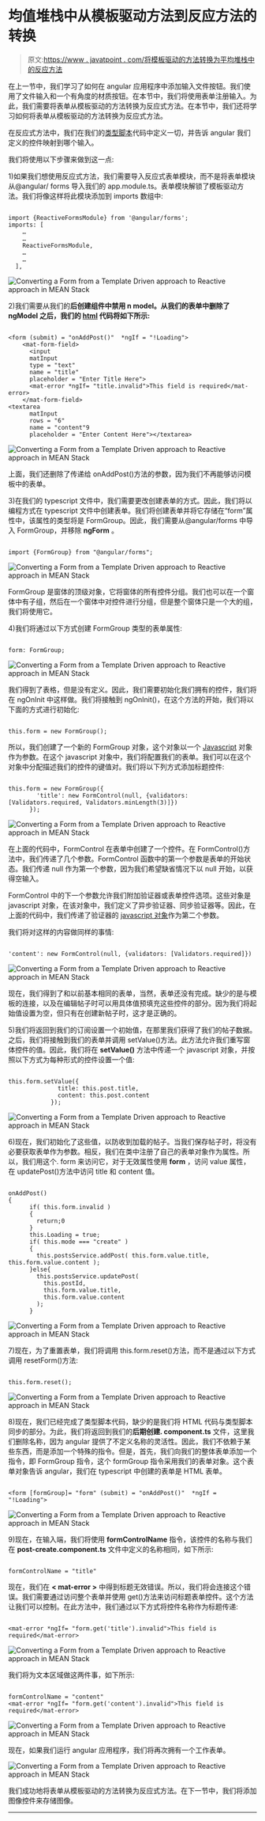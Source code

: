 # 均值堆栈中从模板驱动方法到反应方法的转换

> 原文:[https://www . javatpoint . com/将模板驱动的方法转换为平均堆栈中的反应方法](https://www.javatpoint.com/converting-form-from-template-driven-approach-to-reactive-approach-in-mean-stack)

在上一节中，我们学习了如何在 angular 应用程序中添加输入文件按钮。我们使用了文件输入和一个有角度的材质按钮。在本节中，我们将使用表单注册输入。为此，我们需要将表单从模板驱动的方法转换为反应式方法。在本节中，我们还将学习如何将表单从模板驱动的方法转换为反应式方法。

在反应式方法中，我们在我们的[类型脚本](https://www.javatpoint.com/typescript-tutorial)代码中定义一切，并告诉 angular 我们定义的控件映射到哪个输入。

我们将使用以下步骤来做到这一点:

1)如果我们想使用反应式方法，我们需要导入反应式表单模块，而不是将表单模块从@angular/ forms 导入我们的 app.module.ts。表单模块解锁了模板驱动方法。我们将像这样将此模块添加到 imports 数组中:

```

import {ReactiveFormsModule} from '@angular/forms';
imports: [
    …
    …
    ReactiveFormsModule,
    …
    …
  ],

```

![Converting a Form from a Template Driven approach to Reactive approach in MEAN Stack](../Images/6a25a474ac2329a6bf03426094e9fadf.png)

2)我们需要从我们的**后创建组件中禁用 n model。从我们的表单中删除了 ngModel 之后，我们的 [html](https://www.javatpoint.com/html-tutorial) 代码将如下所示:**

```

<form (submit) = "onAddPost()"  *ngIf = "!Loading">
    <mat-form-field>
      <input
      matInput
      type = "text"
      name = "title"
      placeholder = "Enter Title Here">
      <mat-error *ngIf= "title.invalid">This field is required</mat-error>
    </mat-form-field>
<textarea
      matInput
      rows = "6"
      name = "content"9
      placeholder = "Enter Content Here"></textarea>

```

![Converting a Form from a Template Driven approach to Reactive approach in MEAN Stack](../Images/875e055bd0f1f13bbb815c98ffb69f6b.png)

上面，我们还删除了传递给 onAddPost()方法的参数，因为我们不再能够访问模板中的表单。

3)在我们的 typescript 文件中，我们需要更改创建表单的方式。因此，我们将以编程方式在 typescript 文件中创建表单。我们将创建表单并将它存储在“form”属性中，该属性的类型将是 FormGroup。因此，我们需要从@angular/forms 中导入 FormGroup，并移除 **ngForm** 。

```

import {FormGroup} from "@angular/forms";

```

![Converting a Form from a Template Driven approach to Reactive approach in MEAN Stack](../Images/54fc187df53ade3d5fdbb2bd9b9eada6.png)

FormGroup 是窗体的顶级对象，它将窗体的所有控件分组。我们也可以在一个窗体中有子组，然后在一个窗体中对控件进行分组，但是整个窗体只是一个大的组，我们将使用它。

4)我们将通过以下方式创建 FormGroup 类型的表单属性:

```

form: FormGroup;

```

![Converting a Form from a Template Driven approach to Reactive approach in MEAN Stack](../Images/9956e76902c0dc0eeb653e37d8fa6f03.png)

我们得到了表格，但是没有定义。因此，我们需要初始化我们拥有的控件，我们将在 ngOnInit 中这样做。我们将接触到 ngOnInit()，在这个方法的开始，我们将以下面的方式进行初始化:

```

this.form = new FormGroup();

```

所以，我们创建了一个新的 FormGroup 对象，这个对象以一个 [Javascript](https://www.javatpoint.com/javascript-tutorial) 对象作为参数。在这个 javascript 对象中，我们将配置我们的表单。我们可以在这个对象中分配描述我们的控件的键值对。我们将以下列方式添加标题控件:

```

this.form = new FormGroup({
        'title': new FormControl(null, {validators:[Validators.required, Validators.minLength(3)]}) 
      });

```

![Converting a Form from a Template Driven approach to Reactive approach in MEAN Stack](../Images/b37ab1180f6f5046948b968e92db4068.png)

在上面的代码中，FormControl 在表单中创建了一个控件。在 FormControl()方法中，我们传递了几个参数。FormControl 函数中的第一个参数是表单的开始状态。我们传递 null 作为第一个参数，因为我们希望缺省情况下以 null 开始，以获得空输入。

FormControl 中的下一个参数允许我们附加验证器或表单控件选项。这些对象是 javascript 对象，在该对象中，我们定义了异步验证器、同步验证器等。因此，在上面的代码中，我们传递了验证器的 [javascript 对象](https://www.javatpoint.com/javascript-objects)作为第二个参数。

我们将对这样的内容做同样的事情:

```

'content': new FormControl(null, {validators: [Validators.required]})

```

![Converting a Form from a Template Driven approach to Reactive approach in MEAN Stack](../Images/1374b5aeb3938f32a16dc0d5f9aac8bb.png)

现在，我们得到了和以前基本相同的表单，当然，表单还没有完成。缺少的是与模板的连接，以及在编辑帖子时可以用具体值预填充这些控件的部分。因为我们将起始值设置为空，但只有在创建新帖子时，这才是正确的。

5)我们将返回到我们的订阅设置一个初始值，在那里我们获得了我们的帖子数据。之后，我们将接触到我们的表单并调用 setValue()方法。此方法允许我们重写窗体控件的值。因此，我们将在 **setValue()** 方法中传递一个 javascript 对象，并按照以下方式为每种形式的控件设置一个值:

```

this.form.setValue({
              title: this.post.title,
              content: this.post.content
            });

```

![Converting a Form from a Template Driven approach to Reactive approach in MEAN Stack](../Images/65b3960c21d474f4e23cc35215bba266.png)

6)现在，我们初始化了这些值，以防收到加载的帖子。当我们保存帖子时，将没有必要获取表单作为参数。相反，我们在类中注册了自己的表单对象作为属性。所以，我们用这个. form 来访问它，对于无效属性使用 **form** ，访问 value 属性，在 updatePost()方法中访问 title 和 content 值。

```

onAddPost()
{
      if( this.form.invalid )
      {
        return;0
      }
      this.Loading = true;
      if( this.mode === "create" )
      {
        this.postsService.addPost( this.form.value.title, this.form.value.content );
      }else{
        this.postsService.updatePost(
          this.postId,
          this.form.value.title,
          this.form.value.content
        );
      }

```

![Converting a Form from a Template Driven approach to Reactive approach in MEAN Stack](../Images/d50f9ba4a827bc670ab5158d865bd093.png)

7)现在，为了重置表单，我们将调用 this.form.reset()方法，而不是通过以下方式调用 resetForm()方法:

```

this.form.reset();

```

![Converting a Form from a Template Driven approach to Reactive approach in MEAN Stack](../Images/a8e923a94c1f6cfb76ba77b6612a3fc3.png)

8)现在，我们已经完成了类型脚本代码，缺少的是我们将 HTML 代码与类型脚本同步的部分。为此，我们将返回到我们的**后期创建. component.ts** 文件，这里我们删除名称，因为 angular 提供了不定义名称的灵活性。因此，我们不依赖于某些东西，而是添加一个特殊的指令。但是，首先，我们向我们的整体表单添加一个指令，即 FormGroup 指令，这个 formGroup 指令采用我们的表单对象。这个表单对象告诉 angular，我们在 typescript 中创建的表单是 HTML 表单。

```

<form [formGroup]= "form" (submit) = "onAddPost()"  *ngIf = "!Loading">

```

![Converting a Form from a Template Driven approach to Reactive approach in MEAN Stack](../Images/709f4ae111200c64615e114828b26ad6.png)

9)现在，在输入端，我们将使用 **formControlName** 指令，该控件的名称与我们在 **post-create.component.ts** 文件中定义的名称相同，如下所示:

```

formControlName = "title"

```

现在，我们在 **< mat-error >** 中得到标题无效错误。所以，我们将会连接这个错误。我们需要通过访问整个表单并使用 get()方法来访问标题表单控件。这个方法让我们可以控制。在此方法中，我们通过以下方式将控件名称作为标题传递:

```

<mat-error *ngIf= "form.get('title').invalid">This field is required</mat-error>

```

![Converting a Form from a Template Driven approach to Reactive approach in MEAN Stack](../Images/57e38db61a02e0fa2d2f6540fc94e8ac.png)

我们将为文本区域做这两件事，如下所示:

```

formControlName = "content"
<mat-error *ngIf= "form.get('content').invalid">This field is required</mat-error>

```

![Converting a Form from a Template Driven approach to Reactive approach in MEAN Stack](../Images/a2c191b2bb4194d52cc35e9aedbca8a7.png)

现在，如果我们运行 angular 应用程序，我们将再次拥有一个工作表单。

![Converting a Form from a Template Driven approach to Reactive approach in MEAN Stack](../Images/8c92a1af505489d18d5e442ad7a4580b.png)

我们成功地将表单从模板驱动的方法转换为反应式方法。在下一节中，我们将添加图像控件来存储图像。

* * *